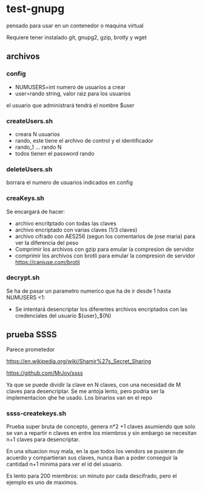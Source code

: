 # test-gnupg
pensado para usar en un contenedor o maquina virtual

Requiere tener instalado git, gnupg2, gzip, brotly y wget

## archivos

### config
* NUMUSERS=int numero de usuarios a crear
* user=rando string, valor raiz para los usuarios

el usuario que administrará tendrá el nombre $user

### createUsers.sh
* creara N usuarios 
* rando, este tiene el archivo de control y el identificador
* rando_1 ... rando N
* todos tienen el password rando


### deleteUsers.sh

borrara el numero de usuarios indicados en config

### creaKeys.sh

Se encargará de hacer:
* archivo encritptado con todas las claves
* archivo encriptado con varias claves (1/3 claves)
* archivo cifrado con AES256 (segun los comentarios de jose maria) para ver la diferencia del peso
* Comprimir los archivos con gzip para emular la compresion de servidor
* comprimir los archivos con brotli para emular la compresion de servidor https://caniuse.com/brotli

### decrypt.sh

Se ha de pasar un parametro numerico que ha de ir desde 1 hasta NUMUSERS <1:
* Se intentará desencriptar los diferentes archivos encriptados con las credenciales del usuario ${user}_${N}

## prueba SSSS

Parece prometedor 

https://en.wikipedia.org/wiki/Shamir%27s_Secret_Sharing

https://github.com/MrJoy/ssss

Ya que se puede dividir la clave en N claves, con una necesidad de M claves para desencriptar. Se me antoja lento, pero podria ser la implementacion qhe he usado. Los binarios van en el repo

### ssss-createkeys.sh

Prueba super bruta de concepto, genera n*2 +1 claves asumiendo que solo se van a repartir n claves en entre los miembros y sin embargo se necesitan n+1 claves para desencriptar. 

En una situacion muy mala, en la que todos los vendors se pusieran de acuerdo y compartieran sus claves, nunca iban a poder conseguir la cantidad n+1 minima para ver el id del usuario.

Es lento para 200 miembros: un minuto por cada descifrado, pero el ejemplo es uno de maximos.
